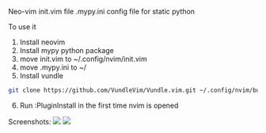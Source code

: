 Neo-vim init.vim file 
.mypy.ini config file for static python


To use it

1. Install neovim
2. Install mypy python package
3. move init.vim to ~/.config/nvim/init.vim
4. move .mypy.ini to ~/
5. Install vundle
```bash
git clone https://github.com/VundleVim/Vundle.vim.git ~/.config/nvim/bundle/Vundle.vim
```
6. Run :PluginInstall in the first time nvim is opened

Screenshots:
![](https://i.imgur.com/pkXhP1n.png)
![](https://i.imgur.com/IAprHYH.png)
